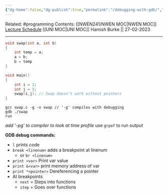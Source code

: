 ```yaml
---
{"dg-home":false,"dg-publish":true,"permalink":"/debugging-with-gdb/","dgPassFrontmatter":true}
---
```


Related: #programming 
Contents: [[NWEN241/NWEN MOC\|NWEN MOC]]
[Lecture Schedule](https://ecs.wgtn.ac.nz/Courses/NWEN241_2023T1/LectureSchedule)
[[UNI MOC\|UNI MOC]]
Hamish Burke || 27-02-2023
***
```C
void swap(int a, int b)
{
	int temp = a;
	a = b;
	b = temp
}

void main()
{
	int i = 2;
	int j = 5;
	swap(i,j); // Swap doesn't work without pointers
}
```

```shell
gcc swap.c -g -o swap // '-g' compiles with debugging
gdb ./swap
run
```

*add '-pg' to compiler to look at time profile*
	use `grpof` to run output

**GDB  debug commands:**
- `l` prints code
- `break <linenum>` adds a breakpoint at linenum
	- or `br <linenum>`
- `print <var>` Print var value
- `print &<var>` print memory address of var
- `print *<pointer>` Dereferencing a pointer
- At breakpoints
	- `next` = Steps into functions
	- `step` = Goes over functions




